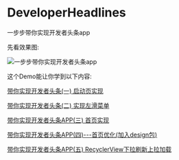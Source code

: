 # DeveloperHeadlines
一步步带你实现开发者头条app


先看效果图:

![一步步带你实现开发者头条app](https://github.com/privateworkemail/DeveloperHeadlines/blob/master/DeveloperHeadlines.gif)




这个Demo能让你学到以下内容:

[带你实现开发者头条(一) 启动页实现](http://blog.csdn.net/lowprofile_coding/article/details/51170252)

[带你实现开发者头条(二) 实现左滑菜单](http://blog.csdn.net/lowprofile_coding/article/details/51186965)

[带你实现开发者头条APP(三) 首页实现](http://blog.csdn.net/lowprofile_coding/article/details/51194577)

[带你实现开发者头条APP(四)---首页优化(加入design包)](http://blog.csdn.net/lowprofile_coding/article/details/51236496)

[带你实现开发者头条APP(五) RecyclerView下拉刷新上拉加载](http://blog.csdn.net/lowprofile_coding/article/details/51321896)
